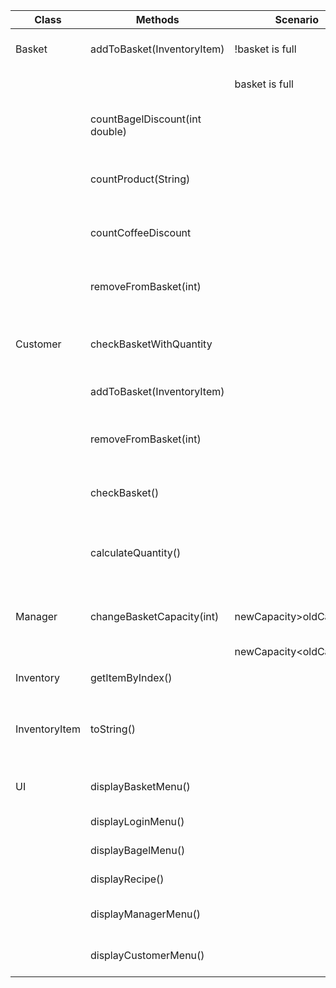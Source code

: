 | Class         | Methods                        | Scenario                | Outcome                                            |
|---------------|--------------------------------|-------------------------|----------------------------------------------------|
| Basket        | addToBasket(InventoryItem)     | !basket is full         | bagel is added to basket                           |
|               |                                | basket is full          | bagel is not added                                 |
|               | countBagelDiscount(int double) |                         | returns price with discounts applied               |
|               | countProduct(String)           |                         | returns amount of given product                    |
|               | countCoffeeDiscount            |                         | returns discounted price for cofee+bagel           |
|               | removeFromBasket(int)          |                         | item is removed from the basket                    |
|               |                                |                         |                                                    |
| Customer      | checkBasketWithQuantity        |                         | returns String of all items and quantity           |
|               | addToBasket(InventoryItem)     |                         | item is added to basket                            |
|               | removeFromBasket(int)          |                         | item is removed from the basket                    |
|               | checkBasket()                  |                         | returns String of all items in basket              |
|               | calculateQuantity()            |                         | returns HashMap that stores all items and quantity |
|               |                                |                         |                                                    |
| Manager       | changeBasketCapacity(int)      | newCapacity>oldCapacity | changes capacity and returns true                  |
|               |                                | newCapacity<oldCapacity | returns false                                      |
|               |                                |                         |                                                    |
| Inventory     | getItemByIndex()               |                         | returns item by index                              |
|               |                                |                         |                                                    |
| InventoryItem | toString()                     |                         | returns variant name and price of an item          |
|               |                                |                         |                                                    |
| UI            | displayBasketMenu()            |                         | displays basket menu                               |
|               | displayLoginMenu()             |                         | displays login menu                                |
|               | displayBagelMenu()             |                         | displays bagel menu                                |
|               | displayRecipe()                |                         | displays receipt                                   |
|               | displayManagerMenu()           |                         | displays manager menu                              |
|               | displayCustomerMenu()          |                         | displays customer menu                             |

